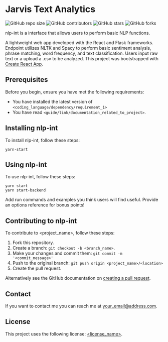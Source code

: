 # Jarvis Text Analytics

<!--- These are examples. See https://shields.io for others or to customize this set of shields. You might want to include dependencies, project status and licence info here --->

![GitHub repo size](https://img.shields.io/github/repo-size/chris-spann/nlp-int)
![GitHub contributors](https://img.shields.io/github/contributors/chris-spann/nlp-int)
![GitHub stars](https://img.shields.io/github/stars/chris-spann/nlp-int?style=social)
![GitHub forks](https://img.shields.io/github/forks/chris-spann/nlp-int?style=social)

nlp-int is a interface that allows users to perform basic NLP functions.

A lightweight web app developed with the React and Flask frameworks. Endpoint utilizes NLTK and Spacy to perform basic sentiment analysis, phrase matching, word frequency, and text classification. Users input raw text or a upload a .csv to be analyzed. This project was bootstrapped with [Create React App](https://github.com/facebook/create-react-app).

## Prerequisites

Before you begin, ensure you have met the following requirements:

<!--- These are just example requirements. Add, duplicate or remove as required --->

- You have installed the latest version of `<coding_language/dependency/requirement_1>`
- You have read `<guide/link/documentation_related_to_project>`.

## Installing nlp-int

To install nlp-int, follow these steps:

```
yarn-start
```

## Using nlp-int

To use nlp-int, follow these steps:

```
yarn start
yarn start-backend
```

Add run commands and examples you think users will find useful. Provide an options reference for bonus points!

## Contributing to nlp-int

<!--- If your README is long or you have some specific process or steps you want contributors to follow, consider creating a separate CONTRIBUTING.md file--->

To contribute to <project_name>, follow these steps:

1. Fork this repository.
2. Create a branch: `git checkout -b <branch_name>`.
3. Make your changes and commit them: `git commit -m '<commit_message>'`
4. Push to the original branch: `git push origin <project_name>/<location>`
5. Create the pull request.

Alternatively see the GitHub documentation on [creating a pull request](https://help.github.com/en/github/collaborating-with-issues-and-pull-requests/creating-a-pull-request).

## Contact

If you want to contact me you can reach me at <your_email@address.com>.

## License

<!--- If you're not sure which open license to use see https://choosealicense.com/--->

This project uses the following license: [<license_name>](link).
